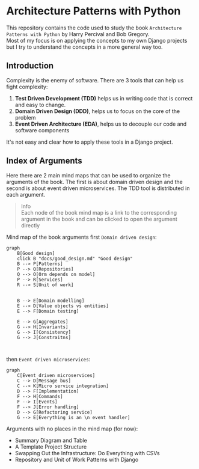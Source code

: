 # Architecture Patterns with Python

This repository contains the code used to study the book `Architecture Patterns with Python` by Harry Percival and Bob Gregory.  
Most of my focus is on applying the concepts to my own Django projects but I try to understand the concepts in a more general way too.

## Introduction

Complexity is the enemy of software.
There are 3 tools that can help us fight complexity:

1. **Test Driven Development (TDD)** helps us in writing code that is correct and easy to change.
2. **Domain Driven Design (DDD)**, helps us to focus on the core of the problem
3. **Event Driven Architecture (EDA)**, helps us to decouple our code and software components

It's not easy and clear how to apply these tools in a Django project.

## Index of Arguments

Here there are 2 main mind maps that can be used to organize the arguments of the book. The first is about domain driven design and the second is about event driven microservices. The TDD tool is distributed in each argument.

> Info  
> Each node of the book mind map is a link to the corresponding argument in the book and can be clicked to open the argument directly

Mind map of the book arguments first `Domain driven design`:

```mermaid
graph
    B[Good design]
    click B "docs/good_design.md" "Good design"
    B --> P[Patterns]
    P --> Q[Repositories]
    Q --> O[Orm depends on model]
    P --> R[Services]
    R --> S[Unit of work]


    B --> E[Domain modelling]
    E --> D[Value objects vs entities]
    E --> F[Domain testing]

    E --> G[Aggregates]
    G --> H[Invariants]
    G --> I[Consistency]
    G --> J[Constraitns]



```

then `Event driven microservices`:

```mermaid
graph
    C[Event driven microservices]
    C --> D[Message bus]
    C --> K[Micro service integration]
    D --> F[Implementation]
    F --> H[Commands]
    F --> I[Events]
    F --> J[Error handling]
    D --> G[Refactoring service]
    G --> E[Everything is an \n event handler]
```

Arguments with no places in the mind map (for now):

- Summary Diagram and Table
- A Template Project Structure
- Swapping Out the Infrastructure: Do Everything with CSVs
- Repository and Unit of Work Patterns with Django
